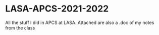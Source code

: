 # LASA-APCS-2021-2022
All the stuff I did in APCS at LASA. Attached are also a .doc of my notes from the class

